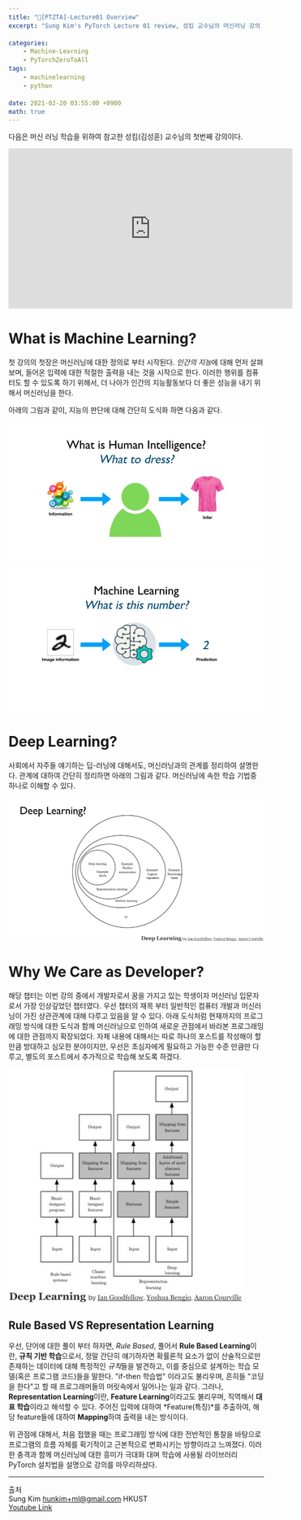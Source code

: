 ```yaml
---
title: "📝[PTZTA]-Lecture01 Overview"
excerpt: "Sung Kim's PyTorch Lecture 01 review, 성킴 교수님의 머신러닝 강의 리뷰"

categories:
    - Machine-Learning
    - PyTorchZeroToAll
tags:
    - machinelearning
    - python

date: 2021-02-20 03:55:00 +0900
math: true
---
```


다음은 머신 러닝 학습을 위하여 참고한 성킴(김성훈) 교수님의 첫번째 강의이다. 

<iframe width="560" height="315" src="https://www.youtube.com/embed/SKq-pmkekTk" frameborder="0" allow="accelerometer; autoplay; clipboard-write; encrypted-media; gyroscope; picture-in-picture" allowfullscreen></iframe>

# What is Machine Learning?
첫 강의의 첫장은 머신러닝에 대한 정의로 부터 시작된다. *인간의 지능*에 대해 먼저 살펴보며, 들어온 입력에 대한 적절한 출력을 내는 것을 시작으로 한다. 이러한 행위를 컴퓨터도 할 수 있도록 하기 위해서, 더 나아가 인간의 지능활동보다 더 좋은 성능을 내기 위해서 머신러닝을 한다.

아래의 그림과 같이, 지능의 판단에 대해 간단히 도식화 하면 다음과 같다.

![](/../assets/img/machinelearning/Lecture%2001_%20Overview01.jpg)
![](/../assets/img/machinelearning/Lecture%2001_%20Overview02.jpg)

# Deep Learning?
사회에서 자주들 얘기하는 딥-러닝에 대해서도, 머신러닝과의 관계를 정리하여 설명한다. 관계에 대하여 간단히 정리하면 아래의 그림과 같다. 머신러닝에 속한 학습 기법중 하나로 이해할 수 있다.

![](/../assets/img/machinelearning/Lecture%2001_%20Overview03.jpg)

# Why We Care as Developer?
해당 챕터는 이번 강의 중에서 개발자로서 꿈을 가지고 있는 학생이자 머신러닝 입문자로서 가장 인상깊었던 챕터였다. 우선 챕터의 재목 부터 일반적인 컴퓨터 개발과 머신러닝이 가진 상관관계에 대해 다루고 있음을 알 수 있다. 아래 도식처럼 현재까지의 프로그래밍 방식에 대한 도식과 함께 머신러닝으로 인하여 새로운 관점에서 바라본 프로그래밍에 대한 관점까지 확장되었다. 자체 내용에 대해서는 따로 하나의 포스트를 작성해야 할 만큼 방대하고 심오한 분야이지만, 우선은 초심자에게 필요하고 가능한 수준 만큼만 다루고, 별도의 포스트에서 추가적으로 학습해 보도록 하겠다.

![](/../assets/img/machinelearning/Lecture%2001_%20Overview04.jpg)

## Rule Based VS Representation Learning
우선, 단어에 대한 풀이 부터 하자면, *Rule Based*, 풀어서 **Rule Based Learning**이란, **규칙 기반 학습**으로서, 정말 간단히 얘기하자면 확률론적 요소가 없이 산술적으로만 존재하는 데이터에 대해 특정적인 *규칙*들을 발견하고, 이를 중심으로 설계하는 학습 모델(혹은 프로그램 코드)들을 말한다. "if-then 학습법" 이라고도 불리우며, 흔히들 "코딩을 한다"고 할 때 프로그래머들의 머릿속에서 일어나는 일과 같다. 그러나, **Representation Learning**이란, **Feature Learning**이라고도 불리우며, 직역해서 **대표 학습**이라고 해석할 수 있다. 주어진 입력에 대하여 *Feature(특징)*를 추출하여, 해당 feature들에 대하여 **Mapping**하여 출력을 내는 방식이다.

위 관점에 대해서, 처음 접했을 때는 프로그래밍 방식에 대한 전반적인 통찰을 바탕으로 프로그램의 흐름 자체를 획기적이고 근본적으로 변화시키는 방향이라고 느껴졌다. 이러한 충격과 함께 머신러닝에 대한 흥미가 극대화 대며 학습에 사용될 라이브러리 PyTorch 설치법을 설명으로 강의를 마무리하셨다.

---
출처  
Sung Kim <hunkim+ml@gmail.com> HKUST  
[Youtube Link](https://youtu.be/SKq-pmkekTk)